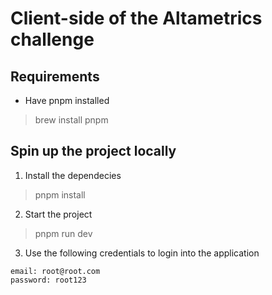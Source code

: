 # Client-side of the Altametrics challenge

## Requirements

- Have pnpm installed

> brew install pnpm

## Spin up the project locally

1. Install the dependecies

> pnpm install

2. Start the project

> pnpm run dev

3. Use the following credentials to login into the application

```text
email: root@root.com
password: root123
```
